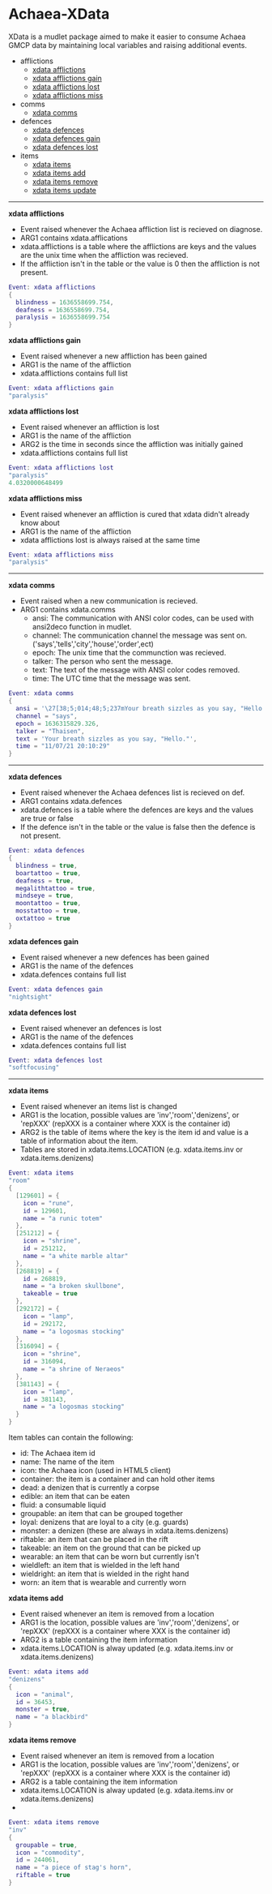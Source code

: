 # Achaea-XData

XData is a mudlet package aimed to make it easier to consume Achaea GMCP data by maintaining local variables and raising additional events.

- afflictions
  - [xdata afflictions](#xdata_afflictions)
  - [xdata afflictions gain](#xdata_afflictions_gain)
  - [xdata afflictions lost](#xdata_afflictions_lost)
  - [xdata afflictions miss](#xdata_afflictions_miss)
- comms
  - [xdata comms](#xdata_comms)
- defences
  - [xdata defences](#xdata_defences)
  - [xdata defences gain](#xdata_defences_gain)
  - [xdata defences lost](#xdata_defences_lost)
- items
  - [xdata items](#xdata_items)
  - [xdata items add](#xdata_items_add)
  - [xdata items remove](#xdata_items_remove)
  - [xdata items update](#xdata_items_update)
 
---
<a name="xdata_afflictions">**xdata afflictions**</a>
- Event raised whenever the Achaea affliction list is recieved on diagnose.
- ARG1 contains xdata.afflications
- xdata.afflictions is a table where the afflictions are keys and the values are the unix time when the affliction was recieved.
- If the affliction isn't in the table or the value is 0 then the affliction is not present.
```lua
Event: xdata afflictions
{
  blindness = 1636558699.754,
  deafness = 1636558699.754,
  paralysis = 1636558699.754
}
```

<a name="xdata_afflictions_gain">**xdata afflictions gain**</a>
- Event raised whenever a new affliction has been gained
- ARG1 is the name of the affliction
- xdata.afflictions contains full list
```lua
Event: xdata afflictions gain
"paralysis"
```

<a name="xdata_afflictions_lost">**xdata afflictions lost**</a>
- Event raised whenever an affliction is lost
- ARG1 is the name of the affliction
- ARG2 is the time in seconds since the affliction was initially gained
- xdata.afflictions contains full list
```lua
Event: xdata afflictions lost
"paralysis"
4.0320000648499
```

<a name="xdata_afflictions_miss">**xdata afflictions miss**</a>
- Event raised whenever an affliction is cured that xdata didn't already know about
- ARG1 is the name of the affliction
- xdata afflictions lost is always raised at the same time
```lua
Event: xdata afflictions miss
"paralysis"
```

---
<a name="xdata_comms">**xdata comms**</a>
- Event raised when a new communication is recieved.
- ARG1 contains xdata.comms
  - ansi: The communication with ANSI color codes, can be used with ansi2deco function in mudlet.
  - channel: The communication channel the message was sent on. ('says','tells','city','house','order',ect)
  - epoch: The unix time that the communction was recieved.
  - talker: The person who sent the message.
  - text: The text of the message with ANSI color codes removed.
  - time: The UTC time that the message was sent.

```lua
Event: xdata comms
{
  ansi = '\27[38;5;014;48;5;237mYour breath sizzles as you say, "Hello."\27[0;37m',
  channel = "says",
  epoch = 1636315829.326,
  talker = "Thaisen",
  text = 'Your breath sizzles as you say, "Hello."',
  time = "11/07/21 20:10:29"
}
```
---
<a name="xdata_defences">**xdata defences**</a>
- Event raised whenever the Achaea defences list is recieved on def.
- ARG1 contains xdata.defences
- xdata.defences is a table where the defences are keys and the values are true or false
- If the defence isn't in the table or the value is false then the defence is not present.
```lua
Event: xdata defences
{
  blindness = true,
  boartattoo = true,
  deafness = true,
  megalithtattoo = true,
  mindseye = true,
  moontattoo = true,
  mosstattoo = true,
  oxtattoo = true
}
```

<a name="xdata_defences_gain">**xdata defences gain**</a>
- Event raised whenever a new defences has been gained
- ARG1 is the name of the defences
- xdata.defences contains full list
```lua
Event: xdata defences gain
"nightsight"
```

<a name="xdata_defences_lost">**xdata defences lost**</a>
- Event raised whenever an defences is lost
- ARG1 is the name of the defences
- xdata.defences contains full list
```lua
Event: xdata defences lost
"softfocusing"
```

---

<a name="xdata_items">**xdata items**</a>
- Event raised whenever an items list is changed
- ARG1 is the location, possible values are 'inv','room','denizens', or 'repXXX' (repXXX is a container where XXX is the container id)
- ARG2 is the table of items where the key is the item id and value is a table of information about the item.
- Tables are stored in xdata.items.LOCATION (e.g. xdata.items.inv or xdata.items.denizens)

```lua
Event: xdata items
"room"
{
  [129601] = {
    icon = "rune",
    id = 129601,
    name = "a runic totem"
  },
  [251212] = {
    icon = "shrine",
    id = 251212,
    name = "a white marble altar"
  },
  [268819] = {
    id = 268819,
    name = "a broken skullbone",
    takeable = true
  },
  [292172] = {
    icon = "lamp",
    id = 292172,
    name = "a logosmas stocking"
  },
  [316094] = {
    icon = "shrine",
    id = 316094,
    name = "a shrine of Neraeos"
  },
  [381143] = {
    icon = "lamp",
    id = 381143,
    name = "a logosmas stocking"
  }
}
```

Item tables can contain the following:
- id: The Achaea item id
- name: The name of the item
- icon: the Achaea icon (used in HTML5 client)
- container: the item is a container and can hold other items
- dead: a denizen that is currently a corpse
- edible: an item that can be eaten
- fluid: a consumable liquid
- groupable: an item that can be grouped together
- loyal: denizens that are loyal to a city (e.g. guards)
- monster: a denizen (these are always in xdata.items.denizens)
- riftable: an item that can be placed in the rift
- takeable: an item on the ground that can be picked up
- wearable: an item that can be worn but currently isn't
- wieldleft: an item that is wielded in the left hand
- wieldright: an item that is wielded in the right hand
- worn: an item that is wearable and currently worn

<a name="xdata_items_add">**xdata items add**</a>
- Event raised whenever an item is removed from a location
- ARG1 is the location, possible values are 'inv','room','denizens', or 'repXXX' (repXXX is a container where XXX is the container id)
- ARG2 is a table containing the item information
- xdata.items.LOCATION is alway updated (e.g. xdata.items.inv or xdata.items.denizens)
```lua
Event: xdata items add
"denizens"
{
  icon = "animal",
  id = 36453,
  monster = true,
  name = "a blackbird"
}
```

<a name="xdata_items_remove">**xdata items remove**</a>
- Event raised whenever an item is removed from a location
- ARG1 is the location, possible values are 'inv','room','denizens', or 'repXXX' (repXXX is a container where XXX is the container id)
- ARG2 is a table containing the item information
- xdata.items.LOCATION is alway updated (e.g. xdata.items.inv or xdata.items.denizens)
- 
```lua
Event: xdata items remove
"inv"
{
  groupable = true,
  icon = "commodity",
  id = 244061,
  name = "a piece of stag's horn",
  riftable = true
}
```
